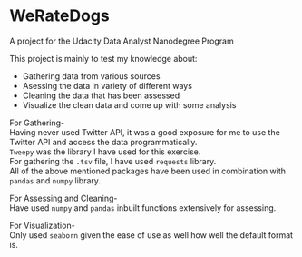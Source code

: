 # WeRateDogs
A project for the Udacity Data Analyst Nanodegree Program

This project is mainly to test my knowledge about:
- Gathering data from various sources
- Asessing the data in variety of different ways
- Cleaning the data that has been assessed
- Visualize the clean data and come up with some analysis

For Gathering-  
Having never used Twitter API, it was a good exposure for me to use the Twitter API and access the data programmatically.  
`Tweepy` was the library I have used for this exercise.  
For gathering the `.tsv` file, I have used `requests` library.  
All of the above mentioned packages have been used in combination with `pandas` and `numpy` library.  
  
For Assessing and Cleaning-  
Have used `numpy` and `pandas` inbuilt functions extensively for assessing.  
  
For Visualization-  
Only used `seaborn` given the ease of use as well how well the default format is.
